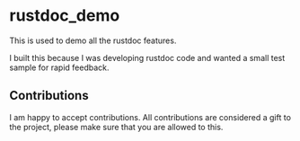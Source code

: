 # rustdoc_demo

This is used to demo all the rustdoc features.

I built this because I was developing rustdoc code and wanted a small test sample for rapid feedback.

## Contributions

I am happy to accept contributions.
All contributions are considered a gift to the project, please make sure that you are allowed to this.

